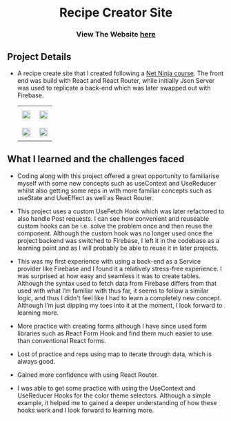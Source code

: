 
 <h1 align="center">Recipe Creator Site</h1>

<h3 align="center">
	View The Website <a href='https://untroddenapp.netlify.app/'>here</a>
</h3>

## Project Details

- A recipe create site that I created following a [Net Ninja course]("https://www.udemy.com/course/build-web-apps-with-react-firebase/").  The front end was build with React and React Router, while initially Json Server was used to replicate a back-end which was later swapped out with Firebase. 

    <table>
	    <tr>
    	    <td style="padding:10px">
        	    <img src="https://user-images.githubusercontent.com/82081817/185637336-ed627faf-f607-4a31-8e4a-34ca9e46b028.PNG" width="100%"/>
      	    </td>
		      </td>
		   <td style="padding:10px">
        	    <img src="https://user-images.githubusercontent.com/82081817/185638198-eb3ae14e-579a-42f9-ad06-1009901ecf94.PNG" width="100%"/>
      	    </td>
		     </tr>
         <tr>
		   <td style="padding:10px">
            	<img src="https://user-images.githubusercontent.com/82081817/185637333-7bf1dfc8-cbf6-4ae7-95eb-fd59a035696e.PNG" width="100%"/>
            </td>
    	    <td style="padding:10px">
        	    <img src="https://user-images.githubusercontent.com/82081817/185637338-c0ae7aef-f0bb-40f6-8667-bba30fb67ad5.PNG" width="100%"/>
      	  
	</tr>
         
    </table>

## What I learned and the challenges faced 

- Coding along with this project offered a great opportunity to familiarise myself with some new concepts such as useContext and UseReducer whilst also getting some reps in with more familiar concepts such as useState and UseEffect as well as React Router. 

- This project uses a custom UseFetch Hook which was later refactored to also handle Post requests. I can see how convenient and reuseable custom hooks can be i.e. solve the problem once and then reuse the component. Although the custom hook was no longer used once the project backend was switched to Firebase, I left it in the codebase as a learning point and as I will probably be able to reuse it in later projects.

- This was my first experience with using a back-end as a Service provider like Firebase and I found it a relatively stress-free experience. I was surprised at how easy and seamless it was to create tables. Although the syntax used to fetch data from Firebase differs from that used with what I’m familiar with thus far, it seems to follow a similar logic, and thus I didn't feel like I had to learn a completely new concept. Although I’m just dipping my toes into it at the moment, I look forward to learning more. 

- More practice with creating forms although I have since used form libraries such as React Form Hook and find them much easier to use than conventional React forms.

- Lost of practice and reps using map to iterate through data,  which is always good. 

- Gained more confidence with using React Router.

- I was able to get some practice with using the UseContext and UseReducer Hooks for the color theme selectors. Although a simple example, it helped me to gained a deeper understanding of how these hooks work and I look forward to learning more.










